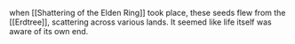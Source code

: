 when [[Shattering of the Elden Ring]] took place, these seeds flew from the [[Erdtree]], scattering across various lands.
It seemed like life itself was aware of its own end.